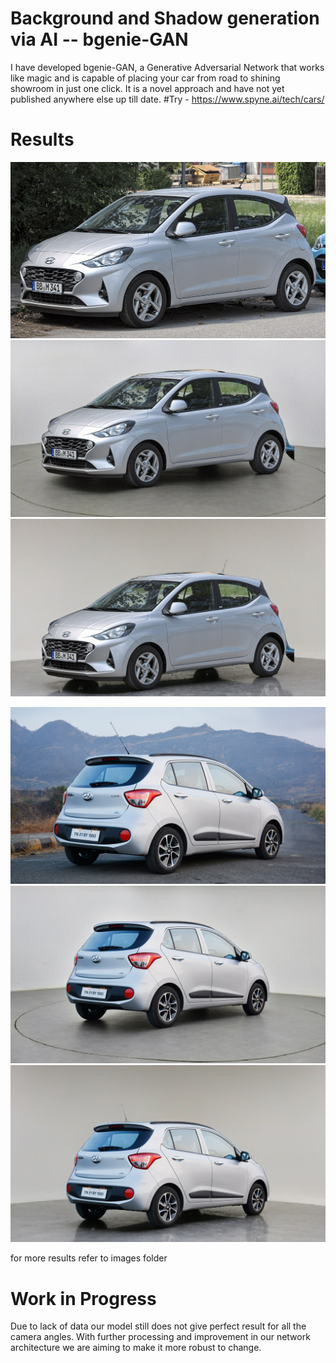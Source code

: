 # Background and Shadow generation via AI -- bgenie-GAN

I have developed bgenie-GAN, a Generative Adversarial Network that works like magic and is capable of placing your car from road to shining showroom in just one click. It is a novel approach and have not yet published anywhere else up till date.
#Try - https://www.spyne.ai/tech/cars/

# Results 

![](images/car_4.jpg)
![](images/_car_4.png)
![](images/car_4.png)


![](images/car_8.jpeg)
![](images/_car_8.png)
![](images/car_8.png)

for more results refer to images folder

# Work in Progress

Due to lack of data our model still does not give perfect result for all the camera angles. With further processing and improvement in our network architecture we are aiming to make it more robust to change.






